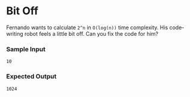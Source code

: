 # Bit Off
Fernando wants to calculate `2^n` in `O(log(n))` time complexity. His code-writing robot feels a little bit off.
Can you fix the code for him?
### Sample Input
```
10
```
### Expected Output
```
1024
```

